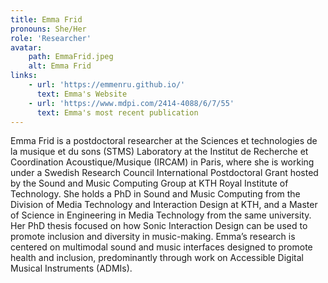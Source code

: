 ```yaml
---
title: Emma Frid
pronouns: She/Her
role: 'Researcher'
avatar:
    path: EmmaFrid.jpeg
    alt: Emma Frid
links:
    - url: 'https://emmenru.github.io/'
      text: Emma's Website
    - url: 'https://www.mdpi.com/2414-4088/6/7/55'
      text: Emma's most recent publication
---
```


Emma Frid is a postdoctoral researcher at the Sciences et technologies de la musique et du sons (STMS) Laboratory at the Institut de Recherche et Coordination Acoustique/Musique (IRCAM) in Paris, where she is working under a Swedish Research Council International Postdoctoral Grant hosted by the Sound and Music Computing Group at KTH Royal Institute of Technology. She holds a PhD in Sound and Music Computing from the Division of Media Technology and Interaction Design at KTH, and a Master of Science in Engineering in Media Technology from the same university. Her PhD thesis focused on how Sonic Interaction Design can be used to promote inclusion and diversity in music-making. Emma’s research is centered on multimodal sound and music interfaces designed to promote health and inclusion, predominantly through work on Accessible Digital Musical Instruments (ADMIs).